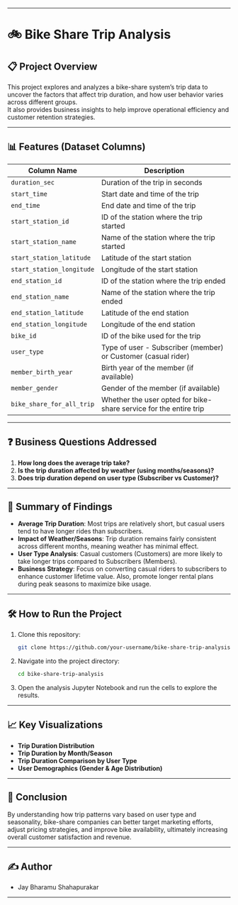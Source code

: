 
---

# 🚲 Bike Share Trip Analysis

## 📋 Project Overview
This project explores and analyzes a bike-share system’s trip data to uncover the factors that affect trip duration, and how user behavior varies across different groups.  
It also provides business insights to help improve operational efficiency and customer retention strategies.

---

## 📊 Features (Dataset Columns)
| Column Name                | Description |
|-----------------------------|-------------|
| `duration_sec`              | Duration of the trip in seconds |
| `start_time`                | Start date and time of the trip |
| `end_time`                  | End date and time of the trip |
| `start_station_id`          | ID of the station where the trip started |
| `start_station_name`        | Name of the station where the trip started |
| `start_station_latitude`    | Latitude of the start station |
| `start_station_longitude`   | Longitude of the start station |
| `end_station_id`            | ID of the station where the trip ended |
| `end_station_name`          | Name of the station where the trip ended |
| `end_station_latitude`      | Latitude of the end station |
| `end_station_longitude`     | Longitude of the end station |
| `bike_id`                   | ID of the bike used for the trip |
| `user_type`                 | Type of user - Subscriber (member) or Customer (casual rider) |
| `member_birth_year`         | Birth year of the member (if available) |
| `member_gender`             | Gender of the member (if available) |
| `bike_share_for_all_trip`   | Whether the user opted for bike-share service for the entire trip |

---

## ❓ Business Questions Addressed
1. **How long does the average trip take?**
2. **Is the trip duration affected by weather (using months/seasons)?**
3. **Does trip duration depend on user type (Subscriber vs Customer)?**

---

## 🔎 Summary of Findings
- **Average Trip Duration**: Most trips are relatively short, but casual users tend to have longer rides than subscribers.
- **Impact of Weather/Seasons**: Trip duration remains fairly consistent across different months, meaning weather has minimal effect.
- **User Type Analysis**: Casual customers (Customers) are more likely to take longer trips compared to Subscribers (Members).
- **Business Strategy**: Focus on converting casual riders to subscribers to enhance customer lifetime value. Also, promote longer rental plans during peak seasons to maximize bike usage.

---

## 🛠️ How to Run the Project
1. Clone this repository:
   ```bash
   git clone https://github.com/your-username/bike-share-trip-analysis.git
   ```
2. Navigate into the project directory:
   ```bash
   cd bike-share-trip-analysis
   ```
3. Open the analysis Jupyter Notebook and run the cells to explore the results.

---

## 📈 Key Visualizations
- **Trip Duration Distribution**
- **Trip Duration by Month/Season**
- **Trip Duration Comparison by User Type**
- **User Demographics (Gender & Age Distribution)**

---

## 📑 Conclusion
By understanding how trip patterns vary based on user type and seasonality, bike-share companies can better target marketing efforts, adjust pricing strategies, and improve bike availability, ultimately increasing overall customer satisfaction and revenue.

---

## ✍️ Author
- Jay Bharamu Shahapurakar

---
